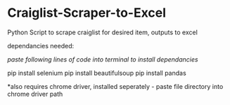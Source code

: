 # Craiglist-Scraper-to-Excel
Python Script to scrape craiglist for desired item, outputs to excel 

dependancies needed:

*paste following lines of code into terminal to install dependancies*

pip install selenium
pip install beautifulsoup
pip install pandas 

*also requires chrome driver, installed seperately - paste file directory into chrome driver path

